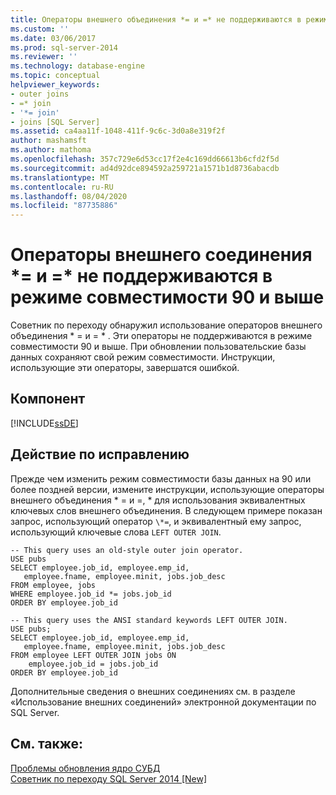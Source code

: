 ```yaml
---
title: Операторы внешнего объединения *= и =* не поддерживаются в режимах совместимости 90 и более поздних версий | Документация Майкрософт
ms.custom: ''
ms.date: 03/06/2017
ms.prod: sql-server-2014
ms.reviewer: ''
ms.technology: database-engine
ms.topic: conceptual
helpviewer_keywords:
- outer joins
- =* join
- '*= join'
- joins [SQL Server]
ms.assetid: ca4aa11f-1048-411f-9c6c-3d0a8e319f2f
author: mashamsft
ms.author: mathoma
ms.openlocfilehash: 357c729e6d53cc17f2e4c169dd66613b6cfd2f5d
ms.sourcegitcommit: ad4d92dce894592a259721a1571b1d8736abacdb
ms.translationtype: MT
ms.contentlocale: ru-RU
ms.lasthandoff: 08/04/2020
ms.locfileid: "87735886"
---
```

# <a name="outer-join-operators--and--are-not-supported-in-90-or-later-compatibility-modes"></a>Операторы внешнего соединения \*= и =\* не поддерживаются в режиме совместимости 90 и выше
  Советник по переходу обнаружил использование операторов внешнего объединения \* = и = \* . Эти операторы не поддерживаются в режиме совместимости 90 и выше. При обновлении пользовательские базы данных сохраняют свой режим совместимости. Инструкции, использующие эти операторы, завершатся ошибкой.  
  
## <a name="component"></a>Компонент  
 [!INCLUDE[ssDE](../../includes/ssde-md.md)]  
  
## <a name="corrective-action"></a>Действие по исправлению  
 Прежде чем изменить режим совместимости базы данных на 90 или более поздней версии, измените инструкции, использующие операторы внешнего объединения \* = и =, \* для использования эквивалентных ключевых слов внешнего объединения. В следующем примере показан запрос, использующий оператор `\*=`, и эквивалентный ему запрос, использующий ключевые слова `LEFT OUTER JOIN`.  
  
```  
-- This query uses an old-style outer join operator.  
USE pubs  
SELECT employee.job_id, employee.emp_id,  
   employee.fname, employee.minit, jobs.job_desc  
FROM employee, jobs   
WHERE employee.job_id *= jobs.job_id  
ORDER BY employee.job_id  
  
-- This query uses the ANSI standard keywords LEFT OUTER JOIN.  
USE pubs;  
SELECT employee.job_id, employee.emp_id,  
   employee.fname, employee.minit, jobs.job_desc  
FROM employee LEFT OUTER JOIN jobs ON   
    employee.job_id = jobs.job_id  
ORDER BY employee.job_id  
```  
  
 Дополнительные сведения о внешних соединениях см. в разделе «Использование внешних соединений» электронной документации по SQL Server.  
  
## <a name="see-also"></a>См. также:  
 [Проблемы обновления ядро СУБД](../../../2014/sql-server/install/database-engine-upgrade-issues.md)   
 [Советник по переходу SQL Server 2014 &#91;New&#93;](sql-server-2014-upgrade-advisor.md)  
  
  
